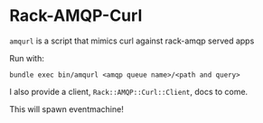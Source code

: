# Rack-AMQP-Curl

`amqurl` is a script that mimics curl against rack-amqp served apps

Run with:

`bundle exec bin/amqurl <amqp queue name>/<path and query>`

I also provide a client, `Rack::AMQP::Curl::Client`, docs to come.

This will spawn eventmachine!
